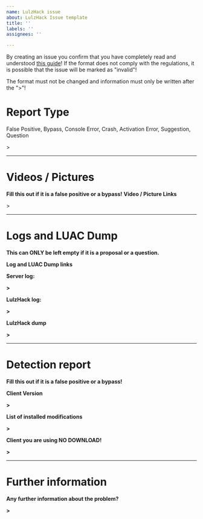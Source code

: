 ```yaml
---
name: LulzHack issue
about: LulzHack Issue template
title: ''
labels: ''
assignees: ''

---
```


By creating an issue you confirm that you have completely read and understood [this guide](https://github.com/LulzHack/LulzHack-IssueTracker/blob/master/REPORT_ISSUE.md)!
If the format does not comply with the regulations, it is possible that the issue will be marked as "invalid"!

The format must not be changed and information must only be written after the ">"!

# Report Type
False Positive, Bypass, Console Error, Crash, Activation Error, Suggestion, Question

</p>></p>

___

# Videos / Pictures
<strong>Fill this out if it is a false positive or a bypass!</strong>
<strong> Video / Picture Links</strong>
</p>></p>

____

# Logs and LUAC Dump
<strong>This can ONLY be left empty if it is a proposal or a question.</strong>

<strong> Log and LUAC Dump links

Server log:

</p>></p>

LulzHack log:

</p>></p>

LulzHack dump

</p>></p>

___

# Detection report
<strong>Fill this out if it is a false positive or a bypass!</strong>

Client Version

</p>></p>

List of installed modifications

</p>></p>

Client you are using <strong>NO DOWNLOAD!</strong>

</p>></p>

____

# Further information

Any further information about the problem?

</p>></p>
